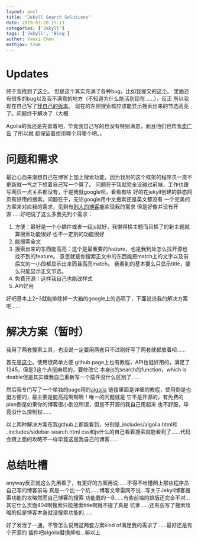 ```yaml
---
layout: post
title: "Jekyll Search Solutions"
date: 2019-01-20 15:13
categories: ['Jekyll'] 
tags: ['Jekyll', 'Blog']
author: Yanxi Chen
mathjax: true
---
```



# Updates

终于我找到了[这个](https://github.com/wzpan/hexo-theme-freemind/blob/master/source/js/search.js)。
但是这个其实充满了各种bug，比如我提交的[这个](https://github.com/wzpan/hexo-theme-freemind/issues/83)。
里面还有很多的bug以及我不满意的地方（不知道为什么能活到现在……），反正
所以我现在自己写了[我自己的版本](https://github.com/SeraphRoy/SimpleBlogSearch)。
现在的左侧搜索框应该能显示搜索出来的节选高亮了。问题终于解决了（大概

Agolia的我还是先留着吧，毕竟我自己写的也没有特别满意，而且他们也帮我[卖广告](https://community.algolia.com/jekyll-algolia/themes.html)
了所以就
都保留着想用哪个用哪个吧。。

# 问题和需求

最近心血来潮想自己在博客上加上搜索功能，因为我用的这个框架的程序员一直不更新就一气之下想着自己写一个算了。
问题在于我就完全没碰过前端，工作也跟写网页一点关系都没有，于是我就google呗，看看有啥
好的在jekyll创建的静态网页有好用的搜索。问题在于，无论google用中文搜索还是英文都没有
一个完美的方案来对应我的需求，见到有[别人的博客](https://chenkaihua.com/)能实现我的需求
但是好像并没有开源……好吧说了这么多我先列个需求：

1. 方便：最好是一个小插件或者一段js就好，我懒得换主题而且换了的新主题就算搜索功能很好
也不一定别的功能很好
2. 能搜索全文
3. 搜索出来的东西能高亮：这个是最重要的feature，也是我到处怎么找开源也找不到的feature。
意思就是你搜索正文中的东西能把match上的文字以及前后文的一小段都显示出来而且高亮match。
我看到的基本要么只显示title，要么只能显示正文节选。
4. 免费开源：这样我自己也能改样式
5. API好用

好吧基本上2+3就能排除掉一大箱的google上的选项了，下面说说我的解决方案吧……

<!--more-->

# 解决方案（暂时）

我用了两套搜索工具，也没说一定要用两套只不过刚好写了两套就都放着呗……

首先是[这个](https://github.com/christian-fei/Simple-Jekyll-Search)。使用很简单方便
github page上也有教程，API也挺好用的，满足了1245，但是3这个点挺麻烦的，要修改它
本身js的search的function，which is doable但是其实跟我自己重新写一个插件没什么区别了……

然后我专门写了一个单独的page用的[algolia](https://community.algolia.com/jekyll-algolia/blog.html)
链接里面是详细的教程，使用倒是也挺方便的，最主要是能高亮啊啊啊！唯一的问题就是
它不是开源的，有免费的plan倒是如果你的博客很小倒没所谓，但是不开源的我自己用起来
也不舒服，毕竟没什么控制权……

以上两种解决方案在我github上都能看到，分别是\_includes/algolia.html和\_includes/sidebar-search.html
css和js什么的自己看着搜索就能看到了……代码会跟上面的攻略不一样毕竟这是我自己的博客……

# 总结吐槽

anyway反正就这么先用着了，有更好的方案再说……不得不吐槽网上那些程序员自己写的博客前端
真是一个比一个坑……博客文章雷同不说…写关于Jekyll博客搜索功能的攻略然而自己博客的搜索
功能蠢的一B……有些前端的排版还完全不对…其它什么页面404啊搜索只能搜索title啊就不提了真是
坑爹……还有些写了搜索攻略的但是博客本身就没搜索功能的……

好了发泄了一通，不管怎么说用这两套方案kind of满足我的需求了……最好还是有个开源的
插件吧algolia替换掉啦…嘛以上
